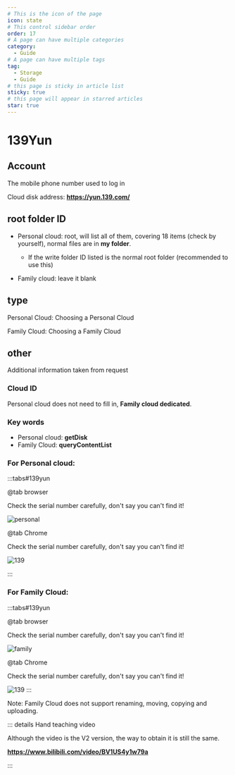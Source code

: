 ```yaml
---
# This is the icon of the page
icon: state
# This control sidebar order
order: 17
# A page can have multiple categories
category:
  - Guide
# A page can have multiple tags
tag:
  - Storage
  - Guide
# this page is sticky in article list
sticky: true
# this page will appear in starred articles
star: true
---
```

# 139Yun

## Account
The mobile phone number used to log in

Cloud disk address: **https://yun.139.com/**


## root folder ID

- Personal cloud: root, will list all of them, covering 18 items (check by yourself), normal files are in **my folder**.
   - If the write folder ID listed is the normal root folder (recommended to use this)

- Family cloud: leave it blank


## type

Personal Cloud: Choosing a Personal Cloud

Family Cloud: Choosing a Family Cloud

## other

Additional information taken from request

### Cloud ID

Personal cloud does not need to fill in, **Family cloud dedicated**.

### Key words

- Personal cloud: **getDisk**
- Family Cloud: **queryContentList**

### For Personal cloud:

:::tabs#139yun

@tab browser

Check the serial number carefully, don't say you can't find it!

![personal](/img/drivers/139-personal.png)

@tab Chrome

Check the serial number carefully, don't say you can't find it!

![139](/img/drivers/139/139-1.png)

:::
### For Family Cloud:

:::tabs#139yun

@tab browser

Check the serial number carefully, don't say you can't find it!

![family](/img/drivers/139-family.png)



@tab Chrome

Check the serial number carefully, don't say you can't find it!

![139](/img/drivers/139/139-2.png)
:::

Note: Family Cloud does not support renaming, moving, copying and uploading.



::: details Hand teaching video

Although the video is the V2 version, the way to obtain it is still the same.

**https://www.bilibili.com/video/BV1US4y1w79a**

:::
